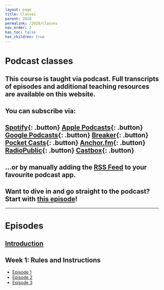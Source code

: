 ```yaml
---
layout: page
title: Classes
parent: 2020
permalink: /2020/classes
nav_order: 2
has_toc: false
has_children: true
---
```


# Podcast classes

## This course is taught via podcast. Full transcripts of episodes and additional teaching resources are available on this website.

## You can subscribe via:

## [Spotify](https://open.spotify.com/show/3sYD3KyPJXnIHUY2m2uFcy){: .button} [Apple Podcasts](https://podcasts.apple.com/nl/podcast/scripted-design/id1533696064?l=en){: .button} [Google Podcasts](https://www.google.com/podcasts?feed=aHR0cHM6Ly9hbmNob3IuZm0vcy8zN2QzMjZjNC9wb2RjYXN0L3Jzcw==){: .button} [Breaker](https://breaker.audio/scripted-design){: .button} [Pocket Casts](https://pca.st/h40ivs5f){: .button} [Anchor.fm](https://anchor.fm/scripteddesign){: .button} [RadioPublic](https://radiopublic.com/scripted-design-WaxpdP){: .button} [Castbox](https://castbox.fm/channel/Scripted-Design-id3371338){: .button}

## ...or by manually adding the [RSS Feed](https://anchor.fm/s/37d326c4/podcast/rss) to your favourite podcast app.

## Want to dive in and go straight to the podcast? Start with [this episode](/2020/classes/w00e00)!

----

# Episodes

## [Introduction](/2020/classes/w00e00)

## Week 1: Rules and Instructions

- [Episode 1](/2020/classes/w01e01)
- [Episode 2](/2020/classes/w01e02)
- [Episode 3](/2020/classes/w01e03)
